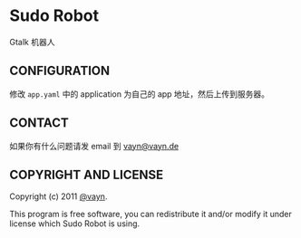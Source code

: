 # Sudo Robot

Gtalk 机器人

## CONFIGURATION

修改 `app.yaml` 中的 application 为自己的 app 地址，然后上传到服务器。

## CONTACT

如果你有什么问题请发 email 到 vayn@vayn.de

## COPYRIGHT AND LICENSE

Copyright (c) 2011 [@vayn](http://twitter.com/vayn).

This program is free software, you can redistribute it and/or modify it under license which Sudo Robot is using.
